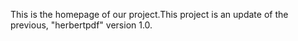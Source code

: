 This is the homepage of our project.This project is an update of the previous, "herbertpdf" version 1.0.

